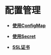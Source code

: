 # 配置管理<a name="cci_01_0033"></a>

-   **[使用ConfigMap](使用ConfigMap.md)**  

-   **[使用Secret](使用Secret.md)**  

-   **[SSL证书](SSL证书.md)**  



